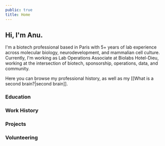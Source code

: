 ```yaml
---
public: true
title: Home
---
```

## Hi, I'm Anu. 
I'm a biotech professional based in Paris with 5+ years of lab experience across molecular biology, neurodevelopment, and mammalian cell culture. Currently, I'm working as Lab Operations Associate at Biolabs Hotel-Dieu, working at the intersection of biotech, sponsorship, operations, data, and community.

Here you can browse my professional history, as well as my [[What is a second brain?|second brain]].

### Education

### Work History

### Projects

### Volunteering